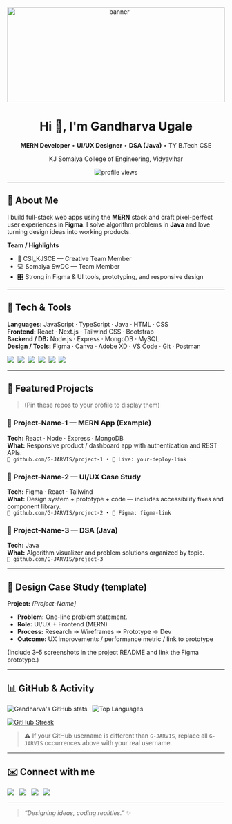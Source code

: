 <div align="center">
  <img src="https://raw.githubusercontent.com/G-JARVIS/profile-assets/main/banner.svg" alt="banner" width="100%" style="max-height:220px; object-fit:cover;"/>
  <h1>Hi 👋, I'm <strong>Gandharva Ugale</strong></h1>
  <p><strong>MERN Developer</strong> • <strong>UI/UX Designer</strong> • <strong>DSA (Java)</strong> • TY B.Tech CSE</p>
  <p>KJ Somaiya College of Engineering, Vidyavihar</p>

  <!-- profile view -->
  <img src="https://komarev.com/ghpvc/?username=G-JARVIS&color=blue" alt="profile views" />
</div>

---

## 🔭 About Me
I build full-stack web apps using the **MERN** stack and craft pixel-perfect user experiences in **Figma**. I solve algorithm problems in **Java** and love turning design ideas into working products.

**Team / Highlights**
- 🎨 CSI_KJSCE — Creative Team Member  
- 💻 Somaiya SwDC — Team Member  
- 🎛️ Strong in Figma & UI tools, prototyping, and responsive design

---

## 🧰 Tech & Tools
**Languages:** JavaScript · TypeScript · Java · HTML · CSS  
**Frontend:** React · Next.js · Tailwind CSS · Bootstrap  
**Backend / DB:** Node.js · Express · MongoDB · MySQL  
**Design / Tools:** Figma · Canva · Adobe XD · VS Code · Git · Postman

<p align="left">
  <!-- small badges for visual appeal -->
  <img src="https://img.shields.io/badge/React-61DAFB?style=flat&logo=react&logoColor=black" />&nbsp;
  <img src="https://img.shields.io/badge/Next.js-000000?style=flat&logo=nextdotjs&logoColor=white" />&nbsp;
  <img src="https://img.shields.io/badge/Node.js-339933?style=flat&logo=node.js&logoColor=white" />&nbsp;
  <img src="https://img.shields.io/badge/MongoDB-47A248?style=flat&logo=mongodb&logoColor=white" />&nbsp;
  <img src="https://img.shields.io/badge/Figma-F24E1E?style=flat&logo=figma&logoColor=white" />&nbsp;
  <img src="https://img.shields.io/badge/Java-ED8B00?style=flat&logo=java&logoColor=white" />
</p>

---

## 🚀 Featured Projects
> (Pin these repos to your profile to display them)

### 🔹 Project-Name-1 — MERN App (Example)
**Tech:** React · Node · Express · MongoDB  
**What:** Responsive product / dashboard app with authentication and REST APIs.  
`🔗 github.com/G-JARVIS/project-1 • 🔗 Live: your-deploy-link`

### 🔹 Project-Name-2 — UI/UX Case Study
**Tech:** Figma · React · Tailwind  
**What:** Design system + prototype + code — includes accessibility fixes and component library.  
`🔗 github.com/G-JARVIS/project-2 • 🔗 Figma: figma-link`

### 🔹 Project-Name-3 — DSA (Java)
**Tech:** Java  
**What:** Algorithm visualizer and problem solutions organized by topic.  
`🔗 github.com/G-JARVIS/project-3`

---

## 🎨 Design Case Study (template)
**Project:** *[Project-Name]*  
- **Problem:** One-line problem statement.  
- **Role:** UI/UX + Frontend (MERN)  
- **Process:** Research → Wireframes → Prototype → Dev  
- **Outcome:** UX improvements / performance metric / link to prototype

(Include 3–5 screenshots in the project README and link the Figma prototype.)

---

## 📊 GitHub & Activity
<p align="left">
  <img alt="Gandharva's GitHub stats" src="https://github-readme-stats.vercel.app/api?username=G-JARVIS&show_icons=true&theme=tokyonight" />
  &nbsp;
  <img alt="Top Languages" src="https://github-readme-stats.vercel.app/api/top-langs/?username=G-JARVIS&layout=compact&theme=tokyonight" />
</p>

<p align="left">
  <a href="https://github.com/G-JARVIS"><img src="https://streak-stats.demolab.com?user=G-JARVIS&theme=tokyonight&hide_border=true" alt="GitHub Streak" /></a>
</p>

> ⚠️ If your GitHub username is different than `G-JARVIS`, replace all `G-JARVIS` occurrences above with your real username.

---

## ✉️ Connect with me
<p>
  <a href="https://www.linkedin.com/in/gandharva-ugale" target="_blank"><img src="https://img.shields.io/badge/LinkedIn-0A66C2?style=flat&logo=linkedin&logoColor=white"/></a>
  &nbsp;
  <a href="mailto:gandharvaugale@gmail.com"><img src="https://img.shields.io/badge/Gmail-D14836?style=flat&logo=gmail&logoColor=white"/></a>
  &nbsp;
  <a href="https://www.instagram.com/gandharva_18" target="_blank"><img src="https://img.shields.io/badge/Instagram-E1306C?style=flat&logo=instagram&logoColor=white"/></a>
  &nbsp;
  <a href="https://your-portfolio.example.com" target="_blank"><img src="https://img.shields.io/badge/Portfolio-101010?style=flat&logo=google-chrome&logoColor=white"/></a>
</p>

---

> *“Designing ideas, coding realities.”* ✨

